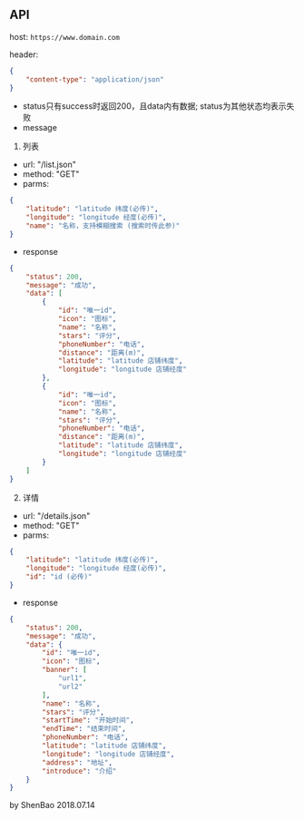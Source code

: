 ## API 

host: `https://www.domain.com`

header: 
```json
{
    "content-type": "application/json"
}
```

- status只有success时返回200，且data内有数据; status为其他状态均表示失败
- message


1. 列表

- url: "/list.json"
- method: "GET"
- parms: 
```json
{
    "latitude": "latitude 纬度(必传)",
    "longitude": "longitude 经度(必传)",
    "name": "名称，支持模糊搜索 (搜索时传此参)"
}
```

- response
```json
{
    "status": 200,
    "message": "成功",
    "data": [
        {
            "id": "唯一id",
            "icon": "图标",
            "name": "名称",
            "stars": "评分",
            "phoneNumber": "电话",
            "distance": "距离(m)",
            "latitude": "latitude 店铺纬度",
            "longitude": "longitude 店铺经度"
        },
        {
            "id": "唯一id",
            "icon": "图标",
            "name": "名称",
            "stars": "评分",
            "phoneNumber": "电话",
            "distance": "距离(m)",
            "latitude": "latitude 店铺纬度",
            "longitude": "longitude 店铺经度"
        }
    ]
}
```


2. 详情

- url: "/details.json"
- method: "GET"
- parms: 
```json
{
    "latitude": "latitude 纬度(必传)",
    "longitude": "longitude 经度(必传)",
    "id": "id (必传)"
}
```

- response
```json
{
    "status": 200,
    "message": "成功",
    "data": {
        "id": "唯一id",
        "icon": "图标",
        "banner": [
            "url1",
            "url2"
        ],
        "name": "名称",
        "stars": "评分",
        "startTime": "开始时间",
        "endTime": "结束时间",
        "phoneNumber": "电话",
        "latitude": "latitude 店铺纬度",
        "longitude": "longitude 店铺经度",
        "address": "地址",
        "introduce": "介绍"
    }
}
```




by ShenBao 2018.07.14
